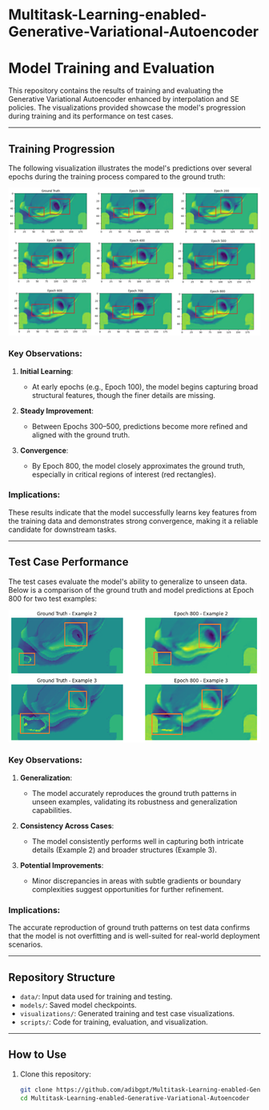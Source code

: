 # Multitask-Learning-enabled-Generative-Variational-Autoencoder

# Model Training and Evaluation

This repository contains the results of training and evaluating the Generative Variational Autoencoder enhanced by interpolation and SE policies. The visualizations provided showcase the model's progression during training and its performance on test cases.

---

## Training Progression

The following visualization illustrates the model's predictions over several epochs during the training process compared to the ground truth:

![Training Progression](https://github.com/adibgpt/Multitask-Learning-enabled-Generative-Variational-Autoencoder/blob/27b093aa30d80ce805f5e796ff772e84e66e3e23/Sample%20results/download.png)

### Key Observations:
1. **Initial Learning**:
   - At early epochs (e.g., Epoch 100), the model begins capturing broad structural features, though the finer details are missing.

2. **Steady Improvement**:
   - Between Epochs 300–500, predictions become more refined and aligned with the ground truth.

3. **Convergence**:
   - By Epoch 800, the model closely approximates the ground truth, especially in critical regions of interest (red rectangles).

### Implications:
These results indicate that the model successfully learns key features from the training data and demonstrates strong convergence, making it a reliable candidate for downstream tasks.

---

## Test Case Performance

The test cases evaluate the model's ability to generalize to unseen data. Below is a comparison of the ground truth and model predictions at Epoch 800 for two test examples:

![Test Case Performance](https://github.com/adibgpt/Multitask-Learning-enabled-Generative-Variational-Autoencoder/blob/93c7132397baafde408421918a9b4cbbc9e5a564/Sample%20results/download%20(9).png)

### Key Observations:
1. **Generalization**:
   - The model accurately reproduces the ground truth patterns in unseen examples, validating its robustness and generalization capabilities.

2. **Consistency Across Cases**:
   - The model consistently performs well in capturing both intricate details (Example 2) and broader structures (Example 3).

3. **Potential Improvements**:
   - Minor discrepancies in areas with subtle gradients or boundary complexities suggest opportunities for further refinement.

### Implications:
The accurate reproduction of ground truth patterns on test data confirms that the model is not overfitting and is well-suited for real-world deployment scenarios.

---

## Repository Structure

- `data/`: Input data used for training and testing.
- `models/`: Saved model checkpoints.
- `visualizations/`: Generated training and test case visualizations.
- `scripts/`: Code for training, evaluation, and visualization.

---

## How to Use

1. Clone this repository:
   ```bash
   git clone https://github.com/adibgpt/Multitask-Learning-enabled-Generative-Variational-Autoencoder
   cd Multitask-Learning-enabled-Generative-Variational-Autoencoder

